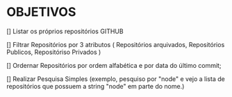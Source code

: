 # OBJETIVOS #

[] Listar os próprios repositórios GITHUB

[] Filtrar Repositórios por 3 atributos 
    (
        Repositórios arquivados, 
        Repositórios Publicos, 
        Repositóriso Privados
    )

[] Ordernar Repositórios por ordem alfabética e por data do último commit;

[] Realizar Pesquisa Simples 
    (exemplo, pesquiso por "node" e vejo a lista de repositórios que possuem a string "node" em parte do nome.)
